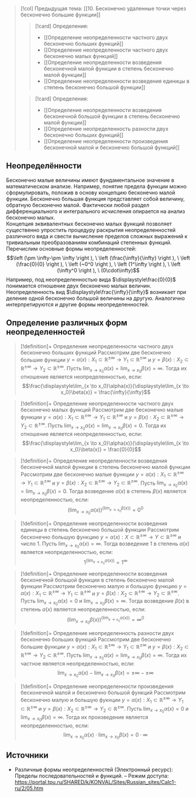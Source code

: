 > [!col] Предыдущая тема: [[10. Бесконечно удаленные точки через бесконечно большие функции]]
>> [!card] Определения:
>> * [[Определение неопределенности частного двух бесконечно больших функций]]
>> * [[Определение неопределенности частного двух бесконечно малых функций]]
>> * [[Определение неопределенности возведения бесконечной малой функции в степень бесконечно малой функции]]
>> * [[Определение неопределенности возведения единицы в степень бесконечно большой функции]]
>
>> [!card] Определения:
>> * [[Определение неопределенности возведения бесконечной большой функции в степень бесконечно малой функции]]
>> * [[Определение неопределенность разности двух бесконечно больших функций]]
>> * [[Определение неопределенности произведения бесконечной малой и бесконечно большой функций]]

## Неопределённости  
Бесконечно малые величины имеют фундаментальное значение в математическом анализе. Например, понятие предела функции можно сформулировать, положив в основу концепцию бесконечно малой функции. Бесконечно большая функция представляет собой величину, обратную бесконечно малой. Фактически любой раздел дифференциального и интегрального исчисления опирается на анализ бесконечно малых.  
Концепция эквивалентных бесконечно малых функций позволяет существенно упростить процедуру раскрытия неопределенностей различного вида и свести вычисление пределов сложных выражений к тривиальным преобразованиям комбинаций степенных функций.  
Перечислим основные формы неопределенностей:
$$\left (\pm \infty-\pm \infty \right ), \ \left (\frac{\infty}{\infty} \right ), \ \left (\frac{0}{0} \right ), \ \left (~0^0 \right ), \ \left (1^\infty \right ), \ \left (\infty^0 \right ), \ (0\cdot\infty)$$
Например, под неопределенностью вида $\displaystyle\frac{0}{0}$ понимается отношение двух бесконечно малых величин. Неопределенность вид $\displaystyle\frac{\infty}{\infty}$ возникает при деление одной бесконечно большой величины на другую. Аналогично интерпретируются и другие формы неопределенностей. 

## Определение различных форм неопределенностей
> [!definition]+ Определение неопределенности частного двух бесконечно больших функций
> Рассмотрим две бесконечно большие функции $y=\alpha(x):X_1 \subset \mathbb{R^{\pm\infty}}\rightarrow Y_1 \subset \mathbb{R^{\pm\infty}}$ и $y=\beta(x):X_2 \subset \mathbb{R^{\pm\infty}}\rightarrow Y_2 \subset \mathbb{R^{\pm\infty}}$. Пусть $\displaystyle\lim_{x \to x_0}\alpha(x) = \lim_{x \to x_0}\beta(x) = \infty$. Тогда их отношение является неопределенностью, если: $$\frac{\displaystyle\lim_{x \to x_0}\alpha(x)}{\displaystyle\lim_{x \to x_0}\beta(x)} = \frac{\infty}{\infty}$$

> [!definition]+ Определение неопределенности частного двух бесконечно малых функций
> Рассмотрим две бесконечно малые функции $y=\alpha(x):X_1 \subset \mathbb{R^{\pm\infty}}\rightarrow Y_1 \subset \mathbb{R^{\pm\infty}}$ и $y=\beta(x):X_2 \subset \mathbb{R^{\pm\infty}}\rightarrow Y_2 \subset \mathbb{R^{\pm\infty}}$. Пусть $\displaystyle\lim_{x \to x_0}\alpha(x) = \lim_{x \to x_0}\beta(x) = 0$. Тогда их отношение является неопределенностью, если: $$\frac{\displaystyle\lim_{x \to x_0}\alpha(x)}{\displaystyle\lim_{x \to x_0}\beta(x)} = \frac{0}{0}$$

> [!definition]+ Определение неопределенности возведения бесконечной малой функции в степень бесконечно малой функции
> Рассмотрим две бесконечно малые функции $y=\alpha(x):X_1 \subset \mathbb{R^{\pm\infty}}\rightarrow Y_1 \subset \mathbb{R^{\pm\infty}}$ и $y=\beta(x):X_2 \subset \mathbb{R^{\pm\infty}}\rightarrow Y_2 \subset \mathbb{R^{\pm\infty}}$. Пусть $\displaystyle\lim_{x \to x_0}\alpha(x) = \lim_{x \to x_0}\beta(x) = 0$. Тогда возведение $\alpha(x)$ в степень $\beta(x)$ является неопределенностью, если: $$\displaystyle \left(\lim_{x \to x_0}\alpha(x)\right)^{\displaystyle\left(\lim_{x \to x_0}\beta(x)\right)} = 0^0$$

> [!definition]+ Определение неопределенности возведения единицы в степень бесконечно большой функции 
> Рассмотрим бесконечно большую функцию $y=\alpha(x):X \subset \mathbb{R^{\pm\infty}}\rightarrow Y \subset \mathbb{R^{\pm\infty}}$ и число $1$. Пусть $\displaystyle\lim_{x \to x_0}\alpha(x) = \infty$. Тогда возведение $1$ в степень $\alpha(x)$ является неопределенностью, если: $$\displaystyle 1^{\displaystyle\left(\lim_{x \to x_0}\alpha(x)\right)} = 1^\infty$$

> [!definition]+ Определение неопределенности возведения бесконечной большой функции в степень бесконечно малой функции
> Рассмотрим бесконечно малую и большую функцию $y=\alpha(x):X_1 \subset \mathbb{R^{\pm\infty}}\rightarrow Y_1 \subset \mathbb{R^{\pm\infty}}$ и $y=\beta(x):X_2 \subset \mathbb{R^{\pm\infty}}\rightarrow Y_2 \subset \mathbb{R^{\pm\infty}}$. Пусть $\displaystyle\lim_{x \to x_0}\alpha(x) = 0$ и $\displaystyle\lim_{x \to x_0}\beta(x) = \infty$. Тогда возведение $\beta(x)$ в степень $\alpha(x)$ является неопределенностью, если: $$\displaystyle \left(\lim_{x \to x_0}\beta(x)\right)^{\displaystyle\left(\lim_{x \to x_0}\alpha(x)\right)} = \infty^0$$

> [!definition]+ Определение неопределенность разности двух бесконечно больших функций
> Рассмотрим две бесконечно большие функции $y=\alpha(x):X_1 \subset \mathbb{R^{\pm\infty}}\rightarrow Y_1 \subset \mathbb{R^{\pm\infty}}$ и $y=\beta(x):X_2 \subset \mathbb{R^{\pm\infty}}\rightarrow Y_2 \subset \mathbb{R^{\pm\infty}}$. Пусть $\displaystyle\lim_{x \to x_0}\alpha(x) = \lim_{x \to x_0}\beta(x) = \infty$. Тогда их частное является неопределенностью, если: $$\displaystyle\lim_{x \to x_0}\alpha(x)-\displaystyle\lim_{x \to x_0}\beta(x) = \pm \infty-\pm \infty$$

> [!definition]+ Определение неопределенности произведения бесконечной малой и бесконечно большой функций
> Рассмотрим бесконечно малую и большую фукнции $y=\alpha(x):X_1 \subset \mathbb{R^{\pm\infty}}\rightarrow Y_1 \subset \mathbb{R^{\pm\infty}}$ и $y=\beta(x):X_2 \subset \mathbb{R^{\pm\infty}}\rightarrow Y_2 \subset \mathbb{R^{\pm\infty}}$. Пусть $\displaystyle\lim_{x \to x_0}\alpha(x) = 0$ и $\displaystyle\lim_{x \to x_0}\beta(x) = \infty$. Тогда их произведение является неопределенностью, если: $$\displaystyle\lim_{x \to x_0}\alpha(x) \cdot \displaystyle\lim_{x \to x_0}\beta(x) = 0\cdot\infty$$

## Источники
* Различные формы неопределенностей (Электронный ресурс): Пределы последовательностей и функций. – Режим доступа: https://portal.tpu.ru/SHARED/k/KONVAL/Sites/Russian_sites/Calc1-ru/2/05.htm